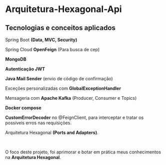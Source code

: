 <h1>Arquitetura-Hexagonal-Api</h1>
<h2>Tecnologias e conceitos aplicados</h2>
<p>Spring Boot <b>(Data, MVC, Security)</b></p>
<p>Spring Cloud <b>OpenFeign</b> (Para busca de cep)</p>
<p><b>MongoDB</b></p>
<p><b>Autenticação JWT</b></p>
<p><b>Java Mail Sender</b> (envio de código de confirmação)</p>
<p>Exceções personalizadas com <b>GlobalExceptionHandler</b></p>
<p>Mensageria com <b>Apache Kafka</b> (Producer, Consumer e Topics)</p>
<p><b>Docker compose</b></p>
<p><b>CustomErrorDecoder</b> no @FeignClient, para interceptar e tratar os possíveis erros nas requisições.</p>
<p>Arquitetura Hexagonal <b>(Ports and Adapters)</b>.</p>
<br>
<p>O foco deste projeto, foi aprimorar e botar em prática meus conhecimentos na <b>Arquitetura Hexagonal</b>.</p> 
